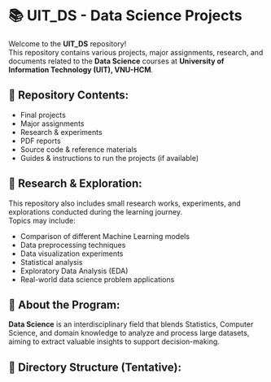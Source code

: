 # 📚 UIT_DS - Data Science Projects

Welcome to the **UIT_DS** repository!  
This repository contains various projects, major assignments, research, and documents related to the **Data Science** courses at **University of Information Technology (UIT), VNU-HCM**.

## 🚀 Repository Contents:
- Final projects
- Major assignments
- Research & experiments
- PDF reports
- Source code & reference materials
- Guides & instructions to run the projects (if available)

## 🔬 Research & Exploration:
This repository also includes small research works, experiments, and explorations conducted during the learning journey.  
Topics may include:
- Comparison of different Machine Learning models
- Data preprocessing techniques
- Data visualization experiments
- Statistical analysis
- Exploratory Data Analysis (EDA)
- Real-world data science problem applications

## 🏫 About the Program:
**Data Science** is an interdisciplinary field that blends Statistics, Computer Science, and domain knowledge to analyze and process large datasets, aiming to extract valuable insights to support decision-making.

## 📂 Directory Structure (Tentative):
